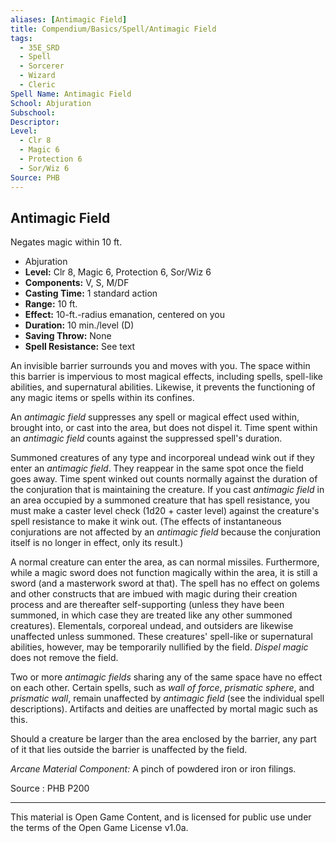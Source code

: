 ```yaml
---
aliases: [Antimagic Field]
title: Compendium/Basics/Spell/Antimagic Field
tags: 
  - 35E_SRD
  - Spell
  - Sorcerer
  - Wizard
  - Cleric
Spell Name: Antimagic Field
School: Abjuration
Subschool: 
Descriptor: 
Level:
  - Clr 8
  - Magic 6
  - Protection 6
  - Sor/Wiz 6
Source: PHB
---
```


## Antimagic Field

Negates magic within 10 ft.

*   Abjuration
*   **Level:** Clr 8, Magic 6, Protection 6, Sor/Wiz 6
*   **Components:** V, S, M/DF
*   **Casting Time:** 1 standard action
*   **Range:** 10 ft.
*   **Effect:** 10-ft.-radius emanation, centered on you
*   **Duration:** 10 min./level (D)
*   **Saving Throw:** None
*   **Spell Resistance:** See text

An invisible barrier surrounds you and moves with you. The space within this barrier is impervious to most magical effects, including spells, spell-like abilities, and supernatural abilities. Likewise, it prevents the functioning of any magic items or spells within its confines.

An *antimagic field* suppresses any spell or magical effect used within, brought into, or cast into the area, but does not dispel it. Time spent within an *antimagic field* counts against the suppressed spell's duration.

Summoned creatures of any type and incorporeal undead wink out if they enter an *antimagic field*. They reappear in the same spot once the field goes away. Time spent winked out counts normally against the duration of the conjuration that is maintaining the creature. If you cast *antimagic field* in an area occupied by a summoned creature that has spell resistance, you must make a caster level check (1d20 + caster level) against the creature's spell resistance to make it wink out. (The effects of instantaneous conjurations are not affected by an *antimagic field* because the conjuration itself is no longer in effect, only its result.)

A normal creature can enter the area, as can normal missiles. Furthermore, while a magic sword does not function magically within the area, it is still a sword (and a masterwork sword at that). The spell has no effect on golems and other constructs that are imbued with magic during their creation process and are thereafter self-supporting (unless they have been summoned, in which case they are treated like any other summoned creatures). Elementals, corporeal undead, and outsiders are likewise unaffected unless summoned. These creatures' spell-like or supernatural abilities, however, may be temporarily nullified by the field. *Dispel magic* does not remove the field.

Two or more *antimagic fields* sharing any of the same space have no effect on each other. Certain spells, such as *wall of force*, *prismatic sphere*, and *prismatic wall*, remain unaffected by *antimagic field* (see the individual spell descriptions). Artifacts and deities are unaffected by mortal magic such as this.

Should a creature be larger than the area enclosed by the barrier, any part of it that lies outside the barrier is unaffected by the field.

*Arcane Material Component:* A pinch of powdered iron or iron filings.

Source : PHB P200

---

This material is Open Game Content, and is licensed for public use under  
the terms of the Open Game License v1.0a.
